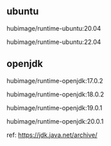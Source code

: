 ## ubuntu

hubimage/runtime-ubuntu:20.04

hubimage/runtime-ubuntu:22.04

## openjdk

hubimage/runtime-openjdk:17.0.2

hubimage/runtime-openjdk:18.0.2

hubimage/runtime-openjdk:19.0.1

hubimage/runtime-openjdk:20.0.1

ref: https://jdk.java.net/archive/